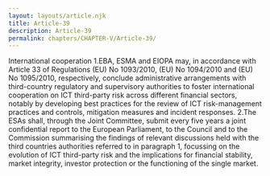```yaml
---
layout: layouts/article.njk
title: Article-39
description: Article-39
permalink: chapters/CHAPTER-V/Article-39/
---
```

International cooperation 
1.EBA, ESMA and EIOPA may, in accordance with Article 33 of Regulations (EU) No 1093/2010, (EU) No 1094/2010 and (EU) No 1095/2010, respectively, conclude administrative arrangements with third-country regulatory and supervisory authorities to foster international cooperation on ICT third-party risk across different financial sectors, notably by developing best practices for the review of ICT risk-management practices and controls, mitigation measures and incident responses. 
2.The ESAs shall, through the Joint Committee, submit every five years a joint confidential report to the European Parliament, to the Council and to the Commission summarising the findings of relevant discussions held with the third countries authorities referred to in paragraph 1, focussing on the evolution of ICT third-party risk and the implications for financial stability, market integrity, investor protection or the functioning of the single market.

